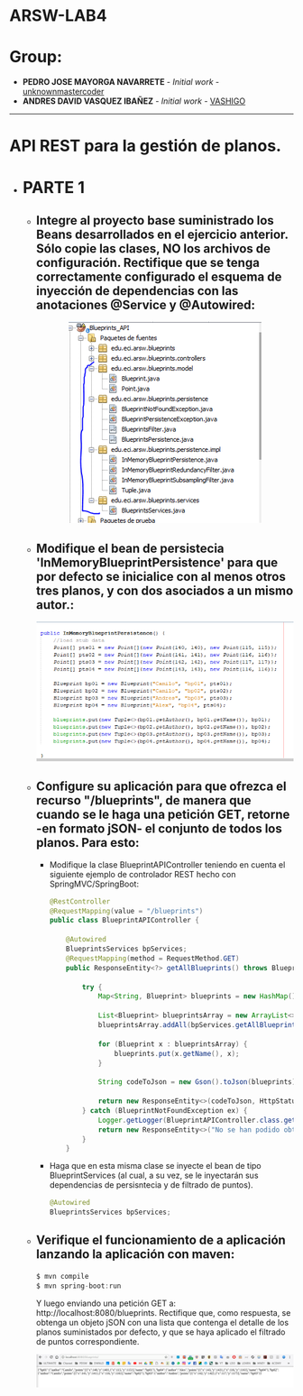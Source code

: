 # ARSW-LAB4

# Group:
+ **PEDRO JOSE MAYORGA NAVARRETE** - *Initial work* - [unknownmastercoder](https://github.com/unknownmastercoder)
+ **ANDRES DAVID VASQUEZ IBAÑEZ** - *Initial work* - [VASHIGO](https://github.com/vashigo)
----
# **API REST para la gestión de planos.**
+ # **PARTE 1**
     + ## Integre al proyecto base suministrado los Beans desarrollados en el ejercicio anterior. Sólo copie las clases, NO los archivos de configuración. Rectifique que se tenga correctamente configurado el esquema de inyección de dependencias con las anotaciones @Service y @Autowired:

        <p align="center">
        <img src=".\img\part1-1.PNG" />
        </p>

     + ## Modifique el bean de persistecia 'InMemoryBlueprintPersistence' para que por defecto se inicialice con al menos otros tres planos, y con dos asociados a un mismo autor.:

        <p align="center">
        <img src=".\img\part1-2.PNG" />
        </p>

     + ## Configure su aplicación para que ofrezca el recurso "/blueprints", de manera que cuando se le haga una petición GET, retorne -en formato jSON- el conjunto de todos los planos. Para esto:

        + Modifique la clase BlueprintAPIController teniendo en cuenta el siguiente ejemplo de controlador REST hecho con SpringMVC/SpringBoot:

            ```java
            @RestController
            @RequestMapping(value = "/blueprints")
            public class BlueprintAPIController {

                @Autowired
                BlueprintsServices bpServices;
                @RequestMapping(method = RequestMethod.GET)
                public ResponseEntity<?> getAllBlueprints() throws BlueprintNotFoundException {

                    try {
                        Map<String, Blueprint> blueprints = new HashMap();

                        List<Blueprint> blueprintsArray = new ArrayList<>();
                        blueprintsArray.addAll(bpServices.getAllBlueprints());

                        for (Blueprint x : blueprintsArray) {
                            blueprints.put(x.getName(), x);
                        }

                        String codeToJson = new Gson().toJson(blueprints);

                        return new ResponseEntity<>(codeToJson, HttpStatus.ACCEPTED);
                    } catch (BlueprintNotFoundException ex) {
                        Logger.getLogger(BlueprintAPIController.class.getName()).log(Level.SEVERE, null, ex);
                        return new ResponseEntity<>("No se han podido obtener los planos", HttpStatus.NOT_FOUND);
                    }
                }
            ```
        + Haga que en esta misma clase se inyecte el bean de tipo BlueprintServices (al cual, a su vez, se le inyectarán sus dependencias de persisntecia y de filtrado de puntos).

            ```java
            @Autowired
            BlueprintsServices bpServices;
            ```

     + ## Verifique el funcionamiento de a aplicación lanzando la aplicación con maven:

        ```java	
	    $ mvn compile
	    $ mvn spring-boot:run
        ```

        Y luego enviando una petición GET a: http://localhost:8080/blueprints. Rectifique que, como respuesta, se obtenga un objeto jSON con una lista que contenga el detalle de los planos suministados por defecto, y que se haya aplicado el filtrado de puntos correspondiente.

        <p align="center">
        <img src=".\img\part1-4.PNG" />
        </p>
        

